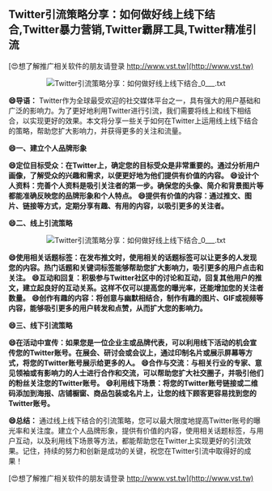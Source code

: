 ## **Twitter引流策略分享：如何做好线上线下结合,Twitter暴力营销,Twitter霸屏工具,Twitter精准引流**

[😍想了解推广相关软件的朋友请登录 http://www.vst.tw](http://www.vst.tw)

 <center><img src="https://vst.tw/MP4/tuiguang/png/4.png" alt="Twitter引流策略分享：如何做好线上线下结合_0___.txt"></center>

**😄导语：**
Twitter作为全球最受欢迎的社交媒体平台之一，具有强大的用户基础和广泛的影响力。为了更好地利用Twitter进行引流，我们需要将线上和线下相结合，以实现更好的效果。本文将分享一些关于如何在Twitter上运用线上线下结合的策略，帮助您扩大影响力，并获得更多的关注和流量。

**😄一、建立个人品牌形象**

**😄定位目标受众：在Twitter上，确定您的目标受众是非常重要的。通过分析用户画像，了解受众的兴趣和需求，以便更好地为他们提供有价值的内容。**
**😄设计个人资料：完善个人资料是吸引关注者的第一步。确保您的头像、简介和背景图片等都能准确反映您的品牌形象和个人特点。**
**😄提供有价值的内容：通过推文、图片、链接等方式，定期分享有趣、有用的内容，以吸引更多的关注者。**

**😄二、线上引流策略**

 <center><img src="https://vst.tw/MP4/tuiguang/png/4.png" alt="Twitter引流策略分享：如何做好线上线下结合_0___.txt"></center>

**😄使用相关话题标签：在发布推文时，使用相关的话题标签可以让更多的人发现您的内容。热门话题和关键词标签能够帮助您扩大影响力，吸引更多的用户点击和关注。**
**😄互动和回复：积极参与Twitter社区中的讨论和互动，回复其他用户的推文，建立起良好的互动关系。这样不仅可以提高您的曝光率，还能增加您的关注者数量。**
**😄创作有趣的内容：将创意与幽默相结合，制作有趣的图片、GIF或视频等内容，能够吸引更多的用户转发和点赞，从而扩大您的影响力。**

**😄三、线下引流策略**

**😄在活动中宣传：如果您是一位企业主或品牌代表，可以利用线下活动的机会宣传您的Twitter账号。在展会、研讨会或会议上，通过印制名片或展示屏幕等方式，将您的Twitter账号展示给更多的人。**
**😄合作与交流：与相关行业的专家、意见领袖或有影响力的人士进行合作和交流，可以帮助您扩大社交圈子，并吸引他们的粉丝关注您的Twitter账号。**
**😄利用线下场景：将您的Twitter账号链接或二维码添加到海报、店铺橱窗、商品包装或名片上，让您的线下顾客更容易找到您的Twitter账号。**

**😄总结：**
通过线上线下结合的引流策略，您可以最大限度地提高Twitter账号的曝光率和关注度。建立个人品牌形象，提供有价值的内容，使用相关话题标签，与用户互动，以及利用线下场景等方法，都能帮助您在Twitter上实现更好的引流效果。记住，持续的努力和创新是成功的关键，祝您在Twitter引流中取得好的成果！

[😍想了解推广相关软件的朋友请登录 http://www.vst.tw](http://www.vst.tw)



